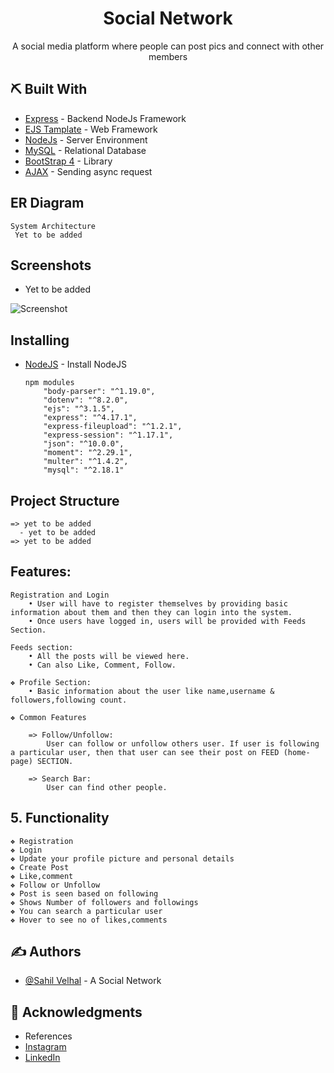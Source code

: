 <h1 align="center"><b>Social Network</b></h1>
 

<p align="center">  A social media platform where people can post pics and connect with other members
    <br> 
</p>
<div align="center">
<!--
  # DEMO 
  - [Yet to be added](Link) - See Video
-->
</div>
 
## ⛏️ Built With <a name = "tech_stack"></a>
- [Express](https://expressjs.com/) - Backend NodeJs Framework
- [EJS Tamplate](https://ejs.co/) - Web Framework
- [NodeJs](https://nodejs.org/en/) - Server Environment
- [MySQL](https://https://www.mysql.com/) - Relational Database
- [BootStrap 4](https://getbootstrap.com/) - Library
- [AJAX](https://jquery.com/) - Sending async request


## ER Diagram <a name = "ER"></a>

    System Architecture
     Yet to be added

## Screenshots <a name = "Screenshots"></a>

- Yet to be added

<img src="" alt="Screenshot">

## Installing
- [NodeJS](https://nodejs.org/en/) - Install NodeJS

      npm modules
          "body-parser": "^1.19.0",
          "dotenv": "^8.2.0",
          "ejs": "^3.1.5",
          "express": "^4.17.1",
          "express-fileupload": "^1.2.1",
          "express-session": "^1.17.1",
          "json": "^10.0.0",
          "moment": "^2.29.1",
          "multer": "^1.4.2",
          "mysql": "^2.18.1"
 

## Project Structure <a name = "getting_started"></a>
    => yet to be added
      - yet to be added
    => yet to be added

## Features:

    Registration and Login 
        • User will have to register themselves by providing basic information about them and then they can login into the system. 
        • Once users have logged in, users will be provided with Feeds Section. 

    Feeds section:   
        • All the posts will be viewed here.
        • Can also Like, Comment, Follow. 

    ❖ Profile Section:    
        • Basic information about the user like name,username & followers,following count. 

    ❖ Common Features 
    
        => Follow/Unfollow:
            User can follow or unfollow others user. If user is following a particular user, then that user can see their post on FEED (home-page) SECTION.

        => Search Bar: 
            User can find other people. 

## 5. Functionality
    ❖ Registration
    ❖ Login
    ❖ Update your profile picture and personal details 
    ❖ Create Post
    ❖ Like,comment
    ❖ Follow or Unfollow
    ❖ Post is seen based on following
    ❖ Shows Number of followers and followings
    ❖ You can search a particular user
    ❖ Hover to see no of likes,comments 


## ✍️ Authors <a name = "authors"></a>
- [@Sahil Velhal](https://github.com/sahil-777) -  A Social Network

## 🎉 Acknowledgments <a name = "acknowledgments"></a>
- References
- [Instagram](https://www.instagram.com/?hl=en)
- [LinkedIn](https://www.linkedin.com/)

 
 
